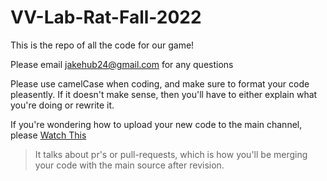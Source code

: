 # VV-Lab-Rat-Fall-2022
This is the repo of all the code for our game!

Please email jakehub24@gmail.com for any questions

Please use camelCase when coding, and make sure to format your code pleasently. If it doesn't make sense, then you'll have to either explain what you're doing or rewrite it.

If you're wondering how to upload your new code to the main channel, please [Watch This](https://www.youtube.com/watch?v=For9VtrQx58&ab_channel=Codecademy)

> It talks about pr's or pull-requests, which is how you'll be merging your code with the main source after revision.
